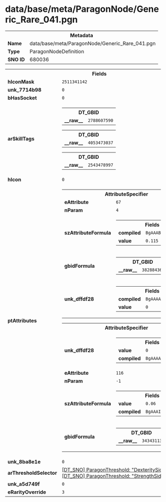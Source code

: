 <h1>data/base/meta/ParagonNode/Generic_Rare_041.pgn</h1><table><tr><th colspan="100%">Metadata</th></tr><tr><td><b>Name</b></td><td>data/base/meta/ParagonNode/Generic_Rare_041.pgn</td></tr><tr><td><b>Type</b></td><td>ParagonNodeDefinition</td></tr><tr><td><b>SNO ID</b></td><td>680036</td></tr></table>

<table><tr><th colspan="100%">Fields</th></tr><tr><td><b>hIconMask</b></td><td><code>2511341142</code></td></tr><tr><td><b>unk_7714b98</b></td><td><code>0</code></td></tr><tr><td><b>bHasSocket</b></td><td><code>0</code></td></tr><tr><td><b>arSkillTags</b></td><td><table><tr><th colspan="100%">DT_GBID</th></tr><tr><td><b>__raw__</b></td><td><code>2788607590</code></td></tr></table>


<table><tr><th colspan="100%">DT_GBID</th></tr><tr><td><b>__raw__</b></td><td><code>4053473037</code></td></tr></table>


<table><tr><th colspan="100%">DT_GBID</th></tr><tr><td><b>__raw__</b></td><td><code>2543478997</code></td></tr></table>


</td></tr><tr><td><b>hIcon</b></td><td><code>0</code></td></tr><tr><td><b>ptAttributes</b></td><td><table><tr><th colspan="100%">AttributeSpecifier</th></tr><tr><td><b>eAttribute</b></td><td><code>67</code></td></tr><tr><td><b>nParam</b></td><td><code>4</code></td></tr><tr><td><b>szAttributeFormula</b></td><td><table><tr><th colspan="100%">Fields</th></tr><tr><td><b>compiled</b></td><td><code>BgAAAB+F6z0AAAAA</code></td></tr><tr><td><b>value</b></td><td><code>0.115</code></td></tr></table>

</td></tr><tr><td><b>gbidFormula</b></td><td><table><tr><th colspan="100%">DT_GBID</th></tr><tr><td><b>__raw__</b></td><td><code>3828843681</code></td></tr></table>

</td></tr><tr><td><b>unk_dffdf28</b></td><td><table><tr><th colspan="100%">Fields</th></tr><tr><td><b>compiled</b></td><td><code>BgAAAAAAAAAAAAAA</code></td></tr><tr><td><b>value</b></td><td><code>0</code></td></tr></table>

</td></tr></table>


<table><tr><th colspan="100%">AttributeSpecifier</th></tr><tr><td><b>unk_dffdf28</b></td><td><table><tr><th colspan="100%">Fields</th></tr><tr><td><b>value</b></td><td><code>0</code></td></tr><tr><td><b>compiled</b></td><td><code>BgAAAAAAAAAAAAAA</code></td></tr></table>

</td></tr><tr><td><b>eAttribute</b></td><td><code>116</code></td></tr><tr><td><b>nParam</b></td><td><code>-1</code></td></tr><tr><td><b>szAttributeFormula</b></td><td><table><tr><th colspan="100%">Fields</th></tr><tr><td><b>value</b></td><td><code>0.06</code></td></tr><tr><td><b>compiled</b></td><td><code>BgAAAI/CdT0AAAAA</code></td></tr></table>

</td></tr><tr><td><b>gbidFormula</b></td><td><table><tr><th colspan="100%">DT_GBID</th></tr><tr><td><b>__raw__</b></td><td><code>343431137</code></td></tr></table>

</td></tr></table>


</td></tr><tr><td><b>unk_8ba8e1e</b></td><td><code>0</code>
</td></tr><tr><td><b>arThresholdSelector</b></td><td><a href="..\ParagonThreshold\DexteritySide2.pth.md">[DT_SNO] ParagonThreshold: "DexteritySide2"</a>
<a href="..\ParagonThreshold\StrengthSide1.pth.md">[DT_SNO] ParagonThreshold: "StrengthSide1"</a>
</td></tr><tr><td><b>unk_a5d749f</b></td><td><code>0</code></td></tr><tr><td><b>eRarityOverride</b></td><td><code>3</code></td></tr></table>

